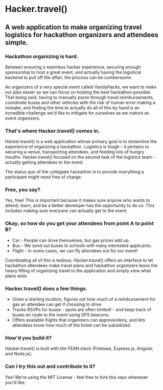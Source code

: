 # Hacker.travel()
## A web application to make organizing travel logistics for hackathon organizers and attendees simple.

### Hackathon organizing is hard.
Between ensuring a seamless hacker experience, securing enough sponsorship to host a great event, and 
actually having the logistical backend to pull off the affair, the process can be cumbersome.

As organizers of a very special event called VandyHacks, we want to make our jobs easier so we can focus
on hosting the best hackathon possible. That being said, having to manually parse through travel reimbursements,
coordinate buses and other vehicles with the risk of human error making a mistake, and finding the time
to actually do all of this by hand is an incredible challenge we'd like to mitigate for ourselves
as we mature as event organizers.

### That's where Hacker.travel() comes in.
Hacker.travel() is a web application whose primary goal is to streamline the experience of organizing a hackathon.
Logistics is tough - it pertains to securing a venue, transporting attendees, and feeding lots of hungry
mouths. Hacker.travel() focused on the second task of the logistics team - actually getting attendees to the 
event.

The status quo of the collegiate hackathon is to provide everything a participant might need free of charge.

### Free, you say?
Yes, free! This is important because it makes sure anyone who wants to attend, learn, and be a better
developer has the opportunity to do so. This includes making sure everyone can actually get to the event.

### Okay, so how do you get your attendees from point A to point B?
- Car - People can drive themselves, but gas prices add up.
- Bus - We send out buses to schools with many interested applicants.
- Flight - In some cases, we can fly attendees out for our event!

Coordinating all of this is tedious. Hacker.travel() offers an interface to let hackathon 
attendees make travel plans and hackathon organizers leave the heavy lifting of organizing
travel to the application and simply view what plans exist.

### Hacker.travel() does a few things.
- Given a starting location, figures out how much of a reimbursement for gas an attendee can get if choosing to drive
- Tracks RSVPs for buses - spots are often limited! - and keep track of buses en route to the event using GPS beacons.
- Offers available flights that organizers can approve/deny, and lets attendees know how much of the ticket can be subsidized.

### How'd you build it?
Hacker.travel() is built with the FEAN stack (Firebase, Express.js, Angular, and Node.js).

### Can I try this out and contribute to it?
Yes! We're using the MIT License - feel free to fork this repo whenever you'd like.
